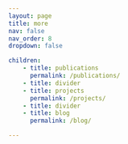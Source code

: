 ```yaml
---
layout: page
title: more
nav: false
nav_order: 8
dropdown: false

children:
    - title: publications
      permalink: /publications/
    - title: divider
    - title: projects
      permalink: /projects/
    - title: divider
    - title: blog
      permalink: /blog/

---
```

